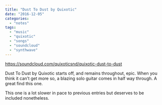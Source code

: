 ```yaml
---
title: "Dust To Dust by Quixotic"
date: "2016-12-05"
categories: 
  - "notes"
tags: 
  - "music"
  - "quixotic"
  - "songs"
  - "soundcloud"
  - "synthwave"
---
```


https://soundcloud.com/quixoticsnd/quixotic-dust-to-dust

Dust To Dust by Quixotic starts off, and remains throughout, epic. When you think it can’t get more so, a blazing solo guitar comes in half way through. A great find this one.

This one is a lot slower in pace to previous entries but deserves to be included nonetheless.
